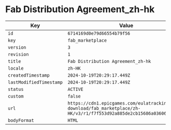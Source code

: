 # Fab Distribution Agreement_zh-hk

| Key | Value |
| --- | ----- |
| `id` | `6714169d0e79d66554b79f56` |
| `key` | `fab_marketplace` |
| `version` | `3` |
| `revision` | `1` |
| `title` | `Fab Distribution Agreement_zh-hk` |
| `locale` | `zh-HK` |
| `createdTimestamp` | `2024-10-19T20:29:17.449Z` |
| `lastModifiedTimestamp` | `2024-10-19T20:29:17.449Z` |
| `status` | `ACTIVE` |
| `custom` | `false` |
| `url` | `https://cdn1.epicgames.com/eulatracking-download/fab_marketplace/zh-HK/v3/r1/f7f553d92a885de2cb15686a03606221.pdf` |
| `bodyFormat` | `HTML` |
